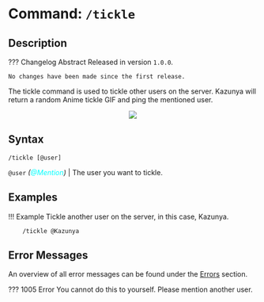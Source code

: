# **Command:** `/tickle`

## **Description**

??? Changelog Abstract
    Released in version `1.0.0`.

    No changes have been made since the first release.

The tickle command is used to tickle other users on the server. Kazunya will return a random Anime tickle GIF and ping the mentioned user.

<p align="center"><img src="https://c.tenor.com/L5-ABrIwrksAAAAC/tickle-anime.gif"></p>

## **Syntax**

    /tickle [@user]

`@user` *(<span style="color:aqua">@Mention</span>)* | The user you want to tickle.

## **Examples**

!!! Example
    Tickle another user on the server, in this case, Kazunya.

        /tickle @Kazunya

## **Error Messages**

An overview of all error messages can be found under the <a href="/errors/">Errors</a> section.

??? 1005 Error
    You cannot do this to yourself. Please mention another user.